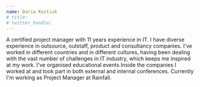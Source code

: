 ```yaml
---
name: Daria Kostiuk
# title: 
# twitter_handle: 
---
```

A certified project manager with 11 years experience in IT. I have diverse experience in outsource, outstaff, product and consultancy companies. I've worked in different countries and in different cultures, having been dealing with the vast number of challenges in IT industry, which keeps me inspired at my work. I've organised educational events Inside the companies I worked at and took part in both external and internal conferences.
Currently I'm working as Project Manager at Rainfall.
